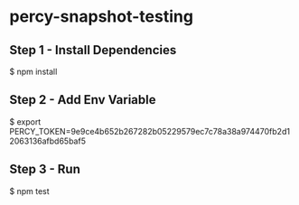 # percy-snapshot-testing

## Step 1 - Install Dependencies
$ npm install

## Step 2 - Add Env Variable
$ export PERCY_TOKEN=9e9ce4b652b267282b05229579ec7c78a38a974470fb2d12063136afbd65baf5

## Step 3 - Run
$ npm test
